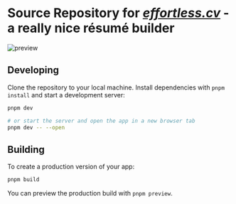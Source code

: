 # Source Repository for _[effortless.cv](https://effortless.cv)_ - a really nice résumé builder
![preview](https://github.com/user-attachments/assets/74273e69-a342-40a5-93be-eee033c1cde8)

## Developing

Clone the repository to your local machine. Install dependencies with `pnpm install` and start a development server:

```bash
pnpm dev

# or start the server and open the app in a new browser tab
pnpm dev -- --open
```

## Building

To create a production version of your app:

```bash
pnpm build
```

You can preview the production build with `pnpm preview`.
